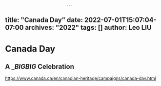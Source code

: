 								---
title: "Canada Day"
date: 2022-07-01T15:07:04-07:00
archives: "2022"
tags: []
author: Leo LIU
---


# Canada Day  
## A __BIGBIG_ Celebration  
<https://www.canada.ca/en/canadian-heritage/campaigns/canada-day.html>

